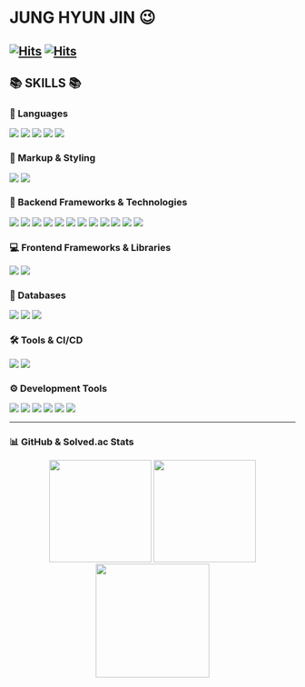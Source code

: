 # JUNG HYUN JIN 😉
[![Hits](https://hits.seeyoufarm.com/api/count/incr/badge.svg?url=https://github.com/nijnuyhj&count_bg=%2379C83D&title_bg=%23555555&icon=github&icon_color=%23E7E7E7&title=Visitors&edge_flat=false)](https://hits.seeyoufarm.com)
[![Hits](https://hits.seeyoufarm.com/api/count/incr/badge.svg?url=https://github.com/nijnuyhj&count_bg=%2379C83D&title_bg=%23555555&icon=&icon_color=%23E7E7E7&title=visits&edge_flat=false)](https://hits.seeyoufarm.com)
---


## 📚 SKILLS 📚

### 📝 Languages
<img src="https://img.shields.io/badge/Java-ED8B00?style=for-the-badge&logo=openjdk&logoColor=white"> <img src="https://img.shields.io/badge/JavaScript-F7DF1E?style=for-the-badge&logo=JavaScript&logoColor=black"> <img src="https://img.shields.io/badge/C-00599C?style=for-the-badge&logo=c&logoColor=white"> <img src="https://img.shields.io/badge/C%2B%2B-00599C?style=for-the-badge&logo=c%2B%2B&logoColor=white"> <img src="https://img.shields.io/badge/C%23-239120?style=for-the-badge&logo=c-sharp&logoColor=white">

### 🎨 Markup & Styling
<img src="https://img.shields.io/badge/HTML5-E34F26?style=for-the-badge&logo=html5&logoColor=white"> <img src="https://img.shields.io/badge/CSS3-1572B6?style=for-the-badge&logo=css3&logoColor=white">

### 🌿 Backend Frameworks & Technologies
<img src="https://img.shields.io/badge/Spring-6DB33F?style=for-the-badge&logo=spring&logoColor=white"> <img src="https://img.shields.io/badge/Spring%20Boot-000000?style=for-the-badge&logo=springboot&logoColor=white"> <img src="https://img.shields.io/badge/Servlet-FF6F00?style=for-the-badge&logo=java&logoColor=white"> 
<img src="https://img.shields.io/badge/JSP-FF6F00?style=for-the-badge&logo=java&logoColor=white"> <img src="https://img.shields.io/badge/Express.js-404D59?style=for-the-badge"> <img src="https://img.shields.io/badge/Node.js-43853D?style=for-the-badge&logo=node.js&logoColor=white"> <img src="https://img.shields.io/badge/JPA-007396?style=for-the-badge&logo=jpa&logoColor=white">
<img src="https://img.shields.io/badge/MyBatis-4479A1?style=for-the-badge&logo=mybatis&logoColor=white"> <img src="https://img.shields.io/badge/Sequelize-323330?style=for-the-badge&logo=sequelize&logoColor=blue"> <img src="https://img.shields.io/badge/Mongoose-47A248?style=for-the-badge&logo=mongoose&logoColor=white">
<img src="https://img.shields.io/badge/QueryDSL-4FC08D?style=for-the-badge&logoColor=white"> <img src="https://img.shields.io/badge/JUnit-25A162?style=for-the-badge&logo=junit&logoColor=white">

### 💻 Frontend Frameworks & Libraries
<img src="https://img.shields.io/badge/React-61DAFB?style=for-the-badge&logo=react&logoColor=black"> <img src="https://img.shields.io/badge/jQuery-0769AD?style=for-the-badge&logo=jquery&logoColor=white">

### 💾 Databases
<img src="https://img.shields.io/badge/MySQL-00000F?style=for-the-badge&logo=mysql&logoColor=white"> <img src="https://img.shields.io/badge/MongoDB-4EA94B?style=for-the-badge&logo=mongodb&logoColor=white"> <img src="https://img.shields.io/badge/Oracle-F80000?style=for-the-badge&logo=oracle&logoColor=white">

### 🛠️ Tools & CI/CD
<img src="https://img.shields.io/badge/Docker-2496ED?style=for-the-badge&logo=docker&logoColor=white"> <img src="https://img.shields.io/badge/GitHub%20Actions-181717?style=for-the-badge&logo=githubactions&logoColor=white">

### ⚙️ Development Tools
<img src="https://img.shields.io/badge/GitHub-181717?style=for-the-badge&logo=github&logoColor=white"> <img src="https://img.shields.io/badge/Figma-F24E1E?style=for-the-badge&logo=figma&logoColor=white"> <img src="https://img.shields.io/badge/STS-6DB33F?style=for-the-badge&logo=spring&logoColor=white"> 
<img src="https://img.shields.io/badge/Eclipse-2C2255?style=for-the-badge&logo=eclipse&logoColor=white"> <img src="https://img.shields.io/badge/IntelliJ-000000?style=for-the-badge&logo=intellijidea&logoColor=white"> <img src="https://img.shields.io/badge/VSCode-007ACC?style=for-the-badge&logo=visualstudiocode&logoColor=white">

---

### 📊 GitHub & Solved.ac Stats

<div align="center">
    <img src="https://github-readme-stats.vercel.app/api?username=nijnuyhj&show_icons=true&theme=dark" height="180">
    <img src="https://github-readme-stats.vercel.app/api/top-langs/?username=nijnuyhj&langs_count=10&layout=compact&theme=dark" height="180">
</div>

<div align="center">
    <img src="http://mazassumnida.wtf/api/v2/generate_badge?boj=hyunjin9603" height="200">
</div>
